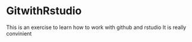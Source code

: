 # GitwithRstudio

This is an exercise to learn how to work with github and rstudio
It is really convinient

